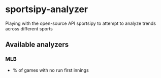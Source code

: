 # sportsipy-analyzer
Playing with the open-source API sportsipy to attempt to analyze trends across different sports

## Available analyzers
### MLB
 - % of games with no run first innings